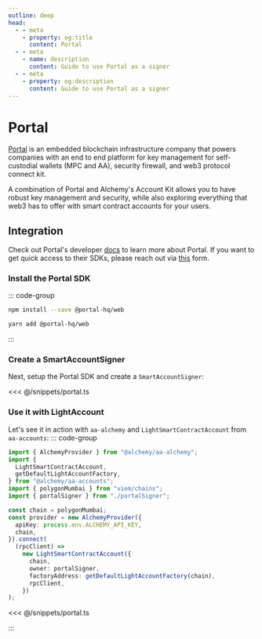 ```yaml
---
outline: deep
head:
  - - meta
    - property: og:title
      content: Portal
  - - meta
    - name: description
      content: Guide to use Portal as a signer
  - - meta
    - property: og:description
      content: Guide to use Portal as a signer
---
```


# Portal

[Portal](https://www.portalhq.io/) is an embedded blockchain infrastructure company that powers companies with an end to end platform for key management for self-custodial wallets (MPC and AA), security firewall, and web3 protocol connect kit.

A combination of Portal and Alchemy's Account Kit allows you to have robust key management and security, while also exploring everything that web3 has to offer with smart contract accounts for your users.

## Integration

Check out Portal's developer [docs](https://docs.portalhq.io/) to learn more about Portal. If you want to get quick access to their SDKs, please reach out via [this](https://5g2cefp2j92.typeform.com/portal-labs?typeform-source=www.portalhq.io) form.

### Install the Portal SDK

::: code-group

```bash [npm]
npm install --save @portal-hq/web
```

```bash [yarn]
yarn add @portal-hq/web
```

:::

### Create a SmartAccountSigner

Next, setup the Portal SDK and create a `SmartAccountSigner`:

<<< @/snippets/portal.ts

### Use it with LightAccount

Let's see it in action with `aa-alchemy` and `LightSmartContractAccount` from `aa-accounts`:
::: code-group

```ts [example.ts]
import { AlchemyProvider } from "@alchemy/aa-alchemy";
import {
  LightSmartContractAccount,
  getDefaultLightAccountFactory,
} from "@alchemy/aa-accounts";
import { polygonMumbai } from "viem/chains";
import { portalSigner } from "./portalSigner";

const chain = polygonMumbai;
const provider = new AlchemyProvider({
  apiKey: process.env.ALCHEMY_API_KEY,
  chain,
}).connect(
  (rpcClient) =>
    new LightSmartContractAccount({
      chain,
      owner: portalSigner,
      factoryAddress: getDefaultLightAccountFactory(chain),
      rpcClient,
    })
);
```

<<< @/snippets/portal.ts

:::

